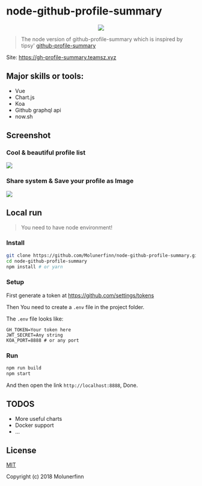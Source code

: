 # node-github-profile-summary

<p align="center">
  <img src="https://user-images.githubusercontent.com/12621342/35959365-41f352b0-0ce0-11e8-8a5b-05ad054ea378.png">
</p>

> The node version of github-profile-summary which is inspired by tipsy' [github-profile-summary](https://github.com/tipsy/github-profile-summary)

Site: https://gh-profile-summary.teamsz.xyz

## Major skills or tools:

- Vue
- Chart.js
- Koa
- Github graphql api
- now.sh

## Screenshot

### Cool & beautiful profile list

![](https://user-images.githubusercontent.com/12621342/35951697-89e3338e-0cb7-11e8-9986-dc258f257b97.png)

### Share system & Save your profile as Image

![](https://user-images.githubusercontent.com/12621342/35951773-d1c9cf50-0cb7-11e8-80b2-08ae7d876533.png)

## Local run

> You need to have node environment!

### Install

``` bash
git clone https://github.com/Molunerfinn/node-github-profile-summary.git
cd node-github-profile-summary
npm install # or yarn
```

### Setup

First generate a token at https://github.com/settings/tokens

Then You need to create a `.env` file in the project folder.

The `.env` file looks like:

```env
GH_TOKEN=Your token here
JWT_SECRET=Any string
KOA_PORT=8888 # or any port
```

### Run

```bash
npm run build
npm start
```

And then open the link `http://localhost:8888`, Done.

## TODOS

- More useful charts
- Docker support
- ...


## License

[MIT](http://opensource.org/licenses/MIT)

Copyright (c) 2018 Molunerfinn


